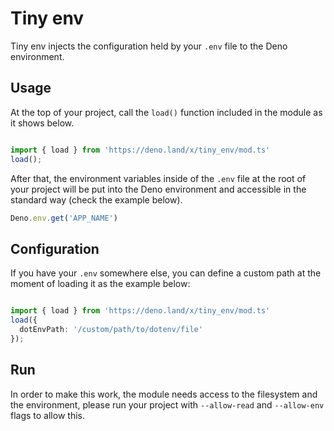 # Tiny env

Tiny env injects the configuration held by your `.env` file to the Deno environment.

## Usage

At the top of your project, call the `load()` function included in the module as it shows below.

```typescript

import { load } from 'https://deno.land/x/tiny_env/mod.ts'
load();

```

After that, the environment variables inside of the `.env` file at the root of your project will be put into the Deno environment and accessible in the standard way (check the example below).

```typescript
Deno.env.get('APP_NAME')
```

## Configuration

If you have your `.env` somewhere else, you can define a custom path at the moment of loading it as the example below:

```typescript

import { load } from 'https://deno.land/x/tiny_env/mod.ts'
load({
  dotEnvPath: '/custom/path/to/dotenv/file'
});

```

## Run

In order to make this work, the module needs access to the filesystem and the environment, please run your project with `--allow-read` and `--allow-env` flags to allow this.
